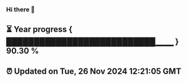 ### Hi there 👋
⏳ Year progress { ███████████████████████████▁▁▁ } 90.30 %
---
⏰ Updated on Tue, 26 Nov 2024 12:21:05 GMT
---
